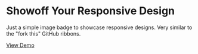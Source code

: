 Showoff Your Responsive Design
==============================

Just a simple image badge to showcase responsive designs.  Very similar to the "fork this" GitHub ribbons.

<a href="http://montanaflynn.me">View Demo</a>